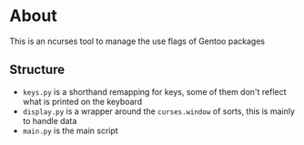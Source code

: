 # About

This is an ncurses tool to manage the use flags of Gentoo packages

## Structure

- `keys.py` is a shorthand remapping for keys, some of them don't reflect what is printed on the keyboard
- `display.py` is a wrapper around the `curses.window` of sorts, this is mainly to handle data
- `main.py` is the main script

